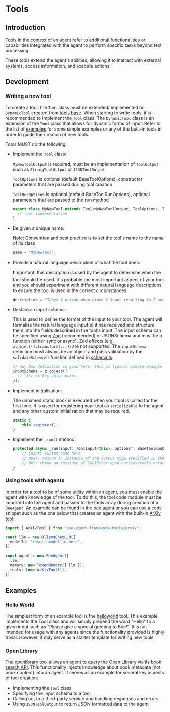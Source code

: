 # Tools

## Introduction

Tools in the context of an agent refer to additional functionalities or capabilities integrated with the agent to perform specific tasks beyond text processing.

These tools extend the agent's abilities, allowing it to interact with external systems, access information, and execute actions.

## Development

### Writing a new tool

To create a tool, the `Tool` class must be extended/ implemented or `DynamicTool` created from [tools base](../src/tools/base.ts). When starting to write tools, it is recommended to implement the `Tool` class. The `DynamicTool` class is an extension of the `Tool` class that allows for dynamic forms of input. Refer to the list of [examples](#examples) for some simple examples or any of the built-in tools in order to guide the creation of new tools.

Tools MUST do the following:

- Implement the `Tool` class:

  `MyNewToolOutput` is required, must be an implementation of `ToolOutput` such as `StringToolOutput` or `JSONToolOutput`

  `ToolOptions` is optional (default BaseToolOptions), constructor parameters that are passed during tool creation

  `ToolRunOptions` is optional (default BaseToolRunOptions), optional parameters that are passed to the run method

  ```typescript
  export class MyNewTool extends Tool<MyNewToolOutput, ToolOptions, ToolRunOptions> {
    // tool implementation
  }
  ```

- Be given a unique name:

  Note: Convention and best practice is to set the tool's name to the name of its class

  ```typescript
  name = "MyNewTool";
  ```

- Provide a natural language description of what the tool does:

  ❗Important: this description is used by the agent to determine when the tool should be used. It's probably the most important aspect of your tool and you should experiment with different natural language descriptions to ensure the tool is used in the correct circumstances.

  ```typescript
  description = "Takes X action when given Y input resulting in Z output";
  ```

- Declare an input schema:

  This is used to define the format of the input to your tool. The agent will formalise the natural language input(s) it has received and structure them into the fields described in the tool's input. The input schema can be specified using [Zod](https://github.com/colinhacks/zod) (recommended) or JSONSchema and must be a function (either sync or async). Zod effects (e.g. `z.object().transform(...)`) are not supported. The `inputSchema` definition must always be an object and pass validation by the `validateSchema()` function defined in [schema.ts](../src/internals/helpers/schema.ts).

  ```typescript
  // any Zod definition is good here, this is typical simple example
  inputSchema = z.object({
    // list of key-value pairs
  });
  ```

- Implement initialisation:

  The unnamed static block is executed when your tool is called for the first time. It is used for registering your tool as `serializable` to the agent and any other custom initialisation that may be required.

  <!-- eslint-skip -->

  ```typescript
  static {
      this.register();
  }
  ```

- Implement the `_run()` method:

  <!-- eslint-skip -->

  ```typescript
  protected async _run(input: ToolInput<this>, options?: BaseToolRunOptions) {
      // insert custom code here
      // MUST: return an instance of the output type specified in the tool class definition
      // MAY: throw an instance of ToolError upon unrecoverable error conditions encountered by the tool
  }
  ```

### Using tools with agents

In order for a tool to be of some utility within an agent, you must enable the agent with knowledge of the tool. To do this, the tool code module must be imported into the agent and passed to the tools array during creation of a `BeeAgent`. An example can be found in the [bee agent](../examples/agents/bee.ts) or you can use a code snippet such as the one below that creates an agent with the built-in [ArXiv tool](../src/tools/arxiv.ts):

```typescript
import { ArXivTool } from "bee-agent-framework/tools/arxiv";

const llm = new OllamaChatLLM({
  modelId: "insert-model-id-here",
});

const agent = new BeeAgent({
  llm,
  memory: new TokenMemory({ llm }),
  tools: [new ArXivTool()],
});
```

## Examples

### Hello World

The simplest form of an example tool is the [helloworld](../examples/tools/helloworld.ts) tool. This example implements the Tool class and will simply prepend the word "Hello" to a given input such as "Please give a special greeting to Bee!". It is not intended for usage with any agents since the functionality provided is highly trivial. However, it may serve as a starter template for writing new tools.

### Open Library

The [openlibrary](../examples/tools/helloworld.ts) tool allows an agent to query the [Open Library](https://openlibrary.org/) via its [book search API](https://openlibrary.org/dev/docs/api/search). This functionality injects knowledge about book metadata (not book content) into an agent. It serves as an example for several key aspects of tool creation:

- Implementing the `Tool` class
- Specifying the input schema to a tool
- Calling out to a third-party service and handling responses and errors
- Using `JSONToolOutput` to return JSON formatted data to the agent
